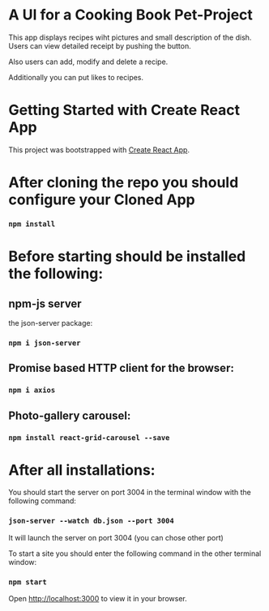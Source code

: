 # A UI for a Cooking Book Pet-Project

This app displays recipes wiht pictures and small description of the dish. Users can view detailed receipt by pushing the button.

Also users can add, modify and delete a recipe.

Additionally you can put likes to recipes.

# Getting Started with Create React App

This project was bootstrapped with [Create React App](https://github.com/facebook/create-react-app).

# After cloning the repo you should configure your Cloned App

### `npm install`

# Before starting should be installed the following:

## npm-js server

the json-server package:

### `npm i json-server`

## Promise based HTTP client for the browser:

### `npm i axios`

## Photo-gallery carousel:

### `npm install react-grid-carousel --save`

# After all installations:

You should start the server on port 3004 in the  terminal window with the following command:
### `json-server --watch db.json --port 3004`

It will launch the server on port 3004 (you can chose other port)

To start a site you should enter the following command in the other terminal window:
### `npm start`

Open [http://localhost:3000](http://localhost:3000) to view it in your browser.
